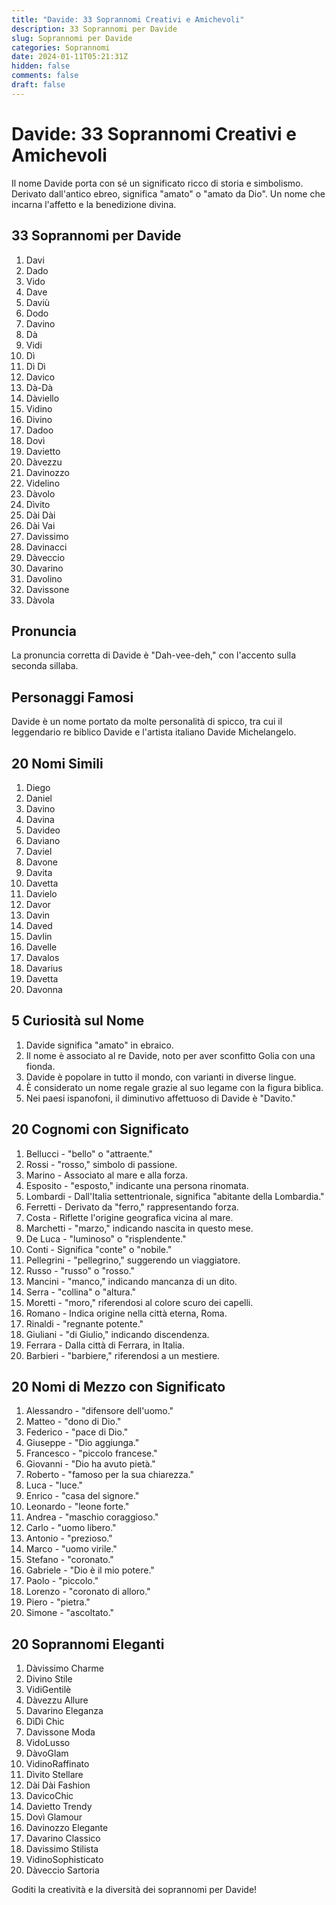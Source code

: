 ```yaml
---
title: "Davide: 33 Soprannomi Creativi e Amichevoli"
description: 33 Soprannomi per Davide
slug: Soprannomi per Davide
categories: Soprannomi
date: 2024-01-11T05:21:31Z
hidden: false
comments: false
draft: false
---
```


# Davide: 33 Soprannomi Creativi e Amichevoli

Il nome Davide porta con sé un significato ricco di storia e simbolismo. Derivato dall'antico ebreo, significa "amato" o "amato da Dio". Un nome che incarna l'affetto e la benedizione divina.

## 33 Soprannomi per Davide
1. Davi
2. Dado
3. Vido
4. Dave
5. Daviù
6. Dodo
7. Davino
8. Dà
9. Vidi
10. Dì
11. Dì Dì
12. Davico
13. Dà-Dà
14. Dàviello
15. Vidino
16. Divino
17. Dadoo
18. Dovì
19. Davietto
20. Dàvezzu
21. Davinozzo
22. Videlino
23. Dàvolo
24. Dìvito
25. Dài Dài
26. Dài Vai
27. Davissimo
28. Davinacci
29. Dàveccio
30. Davarino
31. Davolino
32. Davissone
33. Dàvola

## Pronuncia
La pronuncia corretta di Davide è "Dah-vee-deh," con l'accento sulla seconda sillaba.

## Personaggi Famosi
Davide è un nome portato da molte personalità di spicco, tra cui il leggendario re biblico Davide e l'artista italiano Davide Michelangelo.

## 20 Nomi Simili
1. Diego
2. Daniel
3. Davino
4. Davina
5. Davideo
6. Daviano
7. Daviel
8. Davone
9. Davita
10. Davetta
11. Davielo
12. Davor
13. Davin
14. Daved
15. Davlin
16. Davelle
17. Davalos
18. Davarius
19. Davetta
20. Davonna

## 5 Curiosità sul Nome
1. Davide significa "amato" in ebraico.
2. Il nome è associato al re Davide, noto per aver sconfitto Golia con una fionda.
3. Davide è popolare in tutto il mondo, con varianti in diverse lingue.
4. È considerato un nome regale grazie al suo legame con la figura biblica.
5. Nei paesi ispanofoni, il diminutivo affettuoso di Davide è "Davito."

## 20 Cognomi con Significato
1. Bellucci - "bello" o "attraente."
2. Rossi - "rosso," simbolo di passione.
3. Marino - Associato al mare e alla forza.
4. Esposito - "esposto," indicante una persona rinomata.
5. Lombardi - Dall'Italia settentrionale, significa "abitante della Lombardia."
6. Ferretti - Derivato da "ferro," rappresentando forza.
7. Costa - Riflette l'origine geografica vicina al mare.
8. Marchetti - "marzo," indicando nascita in questo mese.
9. De Luca - "luminoso" o "risplendente."
10. Conti - Significa "conte" o "nobile."
11. Pellegrini - "pellegrino," suggerendo un viaggiatore.
12. Russo - "russo" o "rosso."
13. Mancini - "manco," indicando mancanza di un dito.
14. Serra - "collina" o "altura."
15. Moretti - "moro," riferendosi al colore scuro dei capelli.
16. Romano - Indica origine nella città eterna, Roma.
17. Rinaldi - "regnante potente."
18. Giuliani - "di Giulio," indicando discendenza.
19. Ferrara - Dalla città di Ferrara, in Italia.
20. Barbieri - "barbiere," riferendosi a un mestiere.

## 20 Nomi di Mezzo con Significato
1. Alessandro - "difensore dell'uomo."
2. Matteo - "dono di Dio."
3. Federico - "pace di Dio."
4. Giuseppe - "Dio aggiunga."
5. Francesco - "piccolo francese."
6. Giovanni - "Dio ha avuto pietà."
7. Roberto - "famoso per la sua chiarezza."
8. Luca - "luce."
9. Enrico - "casa del signore."
10. Leonardo - "leone forte."
11. Andrea - "maschio coraggioso."
12. Carlo - "uomo libero."
13. Antonio - "prezioso."
14. Marco - "uomo virile."
15. Stefano - "coronato."
16. Gabriele - "Dio è il mio potere."
17. Paolo - "piccolo."
18. Lorenzo - "coronato di alloro."
19. Piero - "pietra."
20. Simone - "ascoltato."

## 20 Soprannomi Eleganti
1. Dàvissimo Charme
2. Divino Stile
3. VidiGentilè
4. Dàvezzu Allure
5. Davarino Eleganza
6. DìDì Chic
7. Davissone Moda
8. VidoLusso
9. DàvoGlam
10. VidinoRaffinato
11. Dìvito Stellare
12. Dài Dài Fashion
13. DavicoChic
14. Davietto Trendy
15. Dovì Glamour
16. Davinozzo Elegante
17. Davarino Classico
18. Davissimo Stilista
19. VidinoSophisticato
20. Dàveccio Sartoria

Goditi la creatività e la diversità dei soprannomi per Davide!